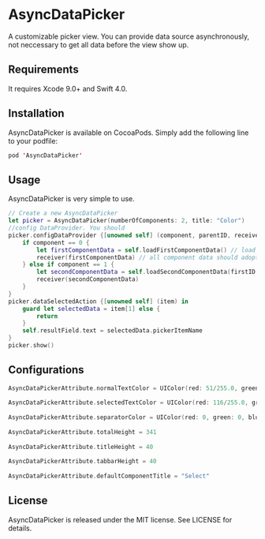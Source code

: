 # AsyncDataPicker
A customizable picker view. You can provide data source asynchronously, not neccessary to get all data before the view show up. 

## Requirements
It requires Xcode 9.0+ and Swift 4.0.

## Installation
AsyncDataPicker is available on CocoaPods. Simply add the following line to your podfile:
```Swift
pod 'AsyncDataPicker'
```

## Usage
AsyncDataPicker is very simple to use.
```Swift
// Create a new AsyncDataPicker
let picker = AsyncDataPicker(numberOfComponents: 2, title: "Color")
//config DataProvider. You should 
picker.configDataProvider {[unowned self] (component, parentID, receiver) in
    if component == 0 {
        let firstComponentData = self.loadFirstComponentData() // load first Component Data from network or local.
        receiver(firstComponentData) // all component data should adopt AsyncDataPickerItemProtocol
    } else if component == 1 {
        let secondComponentData = self.loadSecondComponentData(firstID: parentID) // load second Component Data from network or local.
        receiver(secondComponentData)
    }
}
picker.dataSelectedAction {[unowned self] (item) in
    guard let selectedData = item[1] else {
        return
    }
    self.resultField.text = selectedData.pickerItemName
}
picker.show()
```

## Configurations

```Swift
AsyncDataPickerAttribute.normalTextColor = UIColor(red: 51/255.0, green: 51/255.0, blue: 51/255.0, alpha: 1.0)
    
AsyncDataPickerAttribute.selectedTextColor = UIColor(red: 116/255.0, green: 191/255.0, blue: 58/255.0, alpha: 1.0)
    
AsyncDataPickerAttribute.separatorColor = UIColor(red: 0, green: 0, blue: 0, alpha: 0.1)
    
AsyncDataPickerAttribute.totalHeight = 341
    
AsyncDataPickerAttribute.titleHeight = 40
    
AsyncDataPickerAttribute.tabbarHeight = 40
    
AsyncDataPickerAttribute.defaultComponentTitle = "Select"
```

## License
 AsyncDataPicker is released under the MIT license. See LICENSE for details.